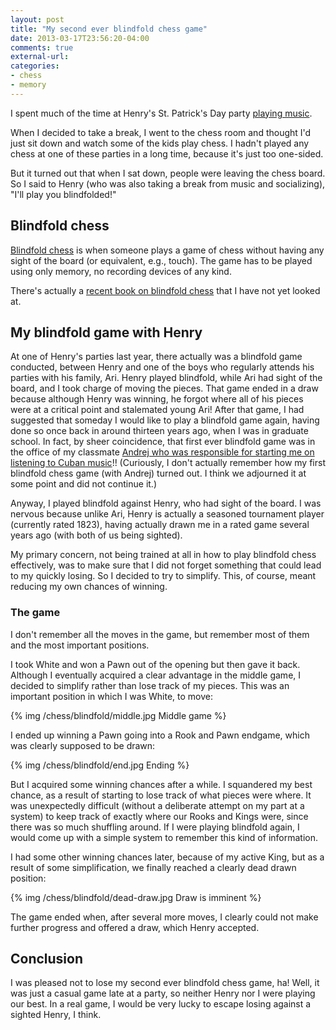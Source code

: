 ```yaml
---
layout: post
title: "My second ever blindfold chess game"
date: 2013-03-17T23:56:20-04:00
comments: true
external-url: 
categories: 
- chess
- memory
---
```

I spent much of the time at Henry's St. Patrick's Day party [playing music](/blog/2013/03/17/finally-doing-some-latin-music-jamming-on-flute/).

When I decided to take a break, I went to the chess room and thought I'd just sit down and watch some of the kids play chess. I hadn't played any chess at one of these parties in a long time, because it's just too one-sided.

But it turned out that when I sat down, people were leaving the chess board. So  I said to Henry (who was also taking a break from music and socializing), "I'll play you blindfolded!"

<!--more-->

## Blindfold chess

[Blindfold chess](http://en.wikipedia.org/wiki/Blindfold_chess) is when someone plays a game of chess without having any sight of the board (or equivalent, e.g., touch). The game has to be played using only memory, no recording devices of any kind.

There's actually a [recent book on blindfold chess](http://www.blindfoldchess.net/) that I have not yet looked at.

## My blindfold game with Henry

At one of Henry's parties last year, there actually was a blindfold game conducted, between Henry and one of the boys who regularly attends his parties with his family, Ari. Henry played blindfold, while Ari had sight of the board, and I took charge of moving the pieces. That game ended in a draw because although Henry was winning, he forgot where all of his pieces were at a critical point and stalemated young Ari! After that game, I had suggested that someday I would like to play a blindfold game again, having done so once back in around thirteen years ago, when I was in graduate school. In fact, by sheer coincidence, that first ever blindfold game was in the office of my classmate [Andrej who was responsible for starting me on listening to Cuban music](/blog/2013/03/17/finally-doing-some-latin-music-jamming-on-flute/)!! (Curiously, I don't actually remember how my first blindfold chess game (with Andrej) turned out. I think we adjourned it at some point and did not continue it.)

Anyway, I played blindfold against Henry, who had sight of the board. I was nervous because unlike Ari, Henry is actually a seasoned tournament player (currently rated 1823), having actually drawn me in a rated game several years ago (with both of us being sighted). 

My primary concern, not being trained at all in how to play blindfold chess effectively, was to make sure that I did not forget something that could lead to my quickly losing. So I decided to try to simplify. This, of course, meant reducing my own chances of winning.

### The game

I don't remember all the moves in the game, but remember most of them and the most important positions.

I took White and won a Pawn out of the opening but then gave it back. Although I eventually acquired a clear advantage in the middle game, I decided to simplify rather than lose track of my pieces. This was an important position in which I was White, to move:

{% img /chess/blindfold/middle.jpg Middle game %}

I ended up winning a Pawn going into a Rook and Pawn endgame, which was clearly supposed to be drawn:

{% img /chess/blindfold/end.jpg Ending %}

But I acquired some winning chances after a while. I squandered my best chance, as a result of starting to lose track of what pieces were where. It was unexpectedly difficult (without a deliberate attempt on my part at a system) to keep track of exactly where our Rooks and Kings were, since there was so much shuffling around. If I were playing blindfold again, I would come up with a simple system to remember this kind of information.

I had some other winning chances later, because of my active King, but as a result of some simplification, we finally reached a clearly dead drawn position:

{% img /chess/blindfold/dead-draw.jpg Draw is imminent %}

The game ended when, after several more moves, I clearly could not make further progress and offered a draw, which Henry accepted.

## Conclusion

I was pleased not to lose my second ever blindfold chess game, ha! Well, it was just a casual game late at a party, so neither Henry nor I were playing our best. In a real game, I would be very lucky to escape losing against a sighted Henry, I think.



